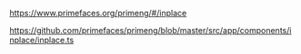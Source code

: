https://www.primefaces.org/primeng/#/inplace


https://github.com/primefaces/primeng/blob/master/src/app/components/inplace/inplace.ts

